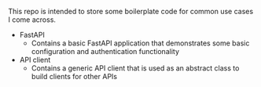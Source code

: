This repo is intended to store some boilerplate code for common use cases I come across.

- FastAPI
  - Contains a basic FastAPI application that demonstrates some basic configuration and authentication functionality
- API client
  - Contains a generic API client that is used as an abstract class to build clients for other APIs
